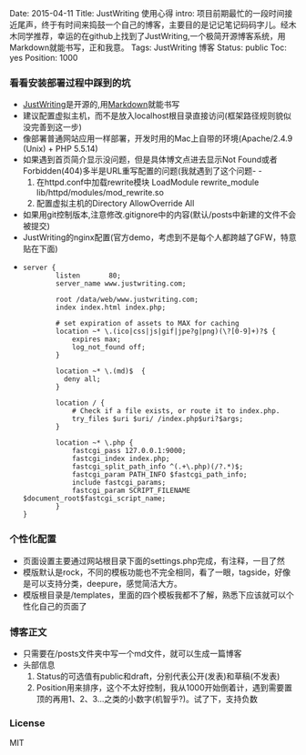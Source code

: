 Date: 2015-04-11
Title: JustWriting 使用心得
intro: 项目前期最忙的一段时间接近尾声，终于有时间来捣鼓一个自己的博客，主要目的是记记笔记码码字儿。经木木同学推荐，幸运的在github上找到了JustWriting,一个极简开源博客系统，用Markdown就能书写，正和我意。
Tags: JustWriting 博客
Status: public
Toc: yes
Position: 1000

### 看看安装部署过程中踩到的坑

- [JustWriting](https://github.com/hjue/JustWriting)是开源的,用[Markdown](http://wowubuntu.com/markdown/)就能书写
- 建议配置虚拟主机，而不是放入localhost根目录直接访问(框架路径规则貌似没完善到这一步)
- 像部署普通网站应用一样部署，开发时用的Mac上自带的环境(Apache/2.4.9 (Unix) + PHP 5.5.14)
- 如果遇到首页简介显示没问题，但是具体博文点进去显示Not Found或者Forbidden(404)多半是URL重写配置的问题(我就遇到了这个问题- -
	1. 在httpd.conf中加载rewrite模块
		LoadModule rewrite_module lib/httpd/modules/mod_rewrite.so 
	2. 配置虚拟主机的Directory
		AllowOverride All
- 如果用git控制版本,注意修改.gitignore中的内容(默认/posts中新建的文件不会被提交)
- JustWriting的nginx配置(官方demo，考虑到不是每个人都跨越了GFW，特意贴在下面)
-
	```
	server {
			listen       80;
			server_name www.justwriting.com;

			root /data/web/www.justwriting.com;
			index index.html index.php;

			# set expiration of assets to MAX for caching
			location ~* \.(ico|css|js|gif|jpe?g|png)(\?[0-9]+)?$ {
				expires max;
				log_not_found off;
			}

			location ~* \.(md)$  { 
			  deny all; 
			}

			location / {
				# Check if a file exists, or route it to index.php.
				try_files $uri $uri/ /index.php$uri?$args;
			}

			location ~* \.php {
				fastcgi_pass 127.0.0.1:9000;
				fastcgi_index index.php;
				fastcgi_split_path_info ^(.+\.php)(/?.*)$;
				fastcgi_param PATH_INFO $fastcgi_path_info;
				include fastcgi_params;
				fastcgi_param SCRIPT_FILENAME $document_root$fastcgi_script_name;
			}
	}
	```

### 个性化配置

- 页面设置主要通过网站根目录下面的settings.php完成，有注释，一目了然
- 模版默认是rock，不同的模板功能也不完全相同，看了一眼，tagside，好像是可以支持分类，deepure，感觉简洁大方。
- 模版根目录是/templates，里面的四个模板我都不了解，熟悉下应该就可以个性化自己的页面了

### 博客正文

- 只需要在/posts文件夹中写一个md文件，就可以生成一篇博客
- 头部信息
	1. Status的可选值有public和draft，分别代表公开(发表)和草稿(不发表)
	2. Position用来排序，这个不太好控制，我从1000开始倒着计，遇到需要置顶的再用1、2、3...之类的小数字(机智乎?)。试了下，支持负数

### License

MIT
